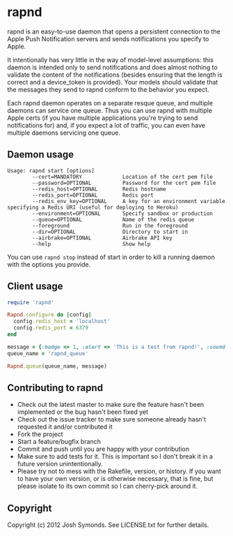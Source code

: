 # rapnd

rapnd is an easy-to-use daemon that opens a persistent connection to the Apple Push Notification servers and sends notifications you specify to Apple.

It intentionally has very little in the way of model-level assumptions: this daemon is intended only to send notifications and does almost nothing to validate the content of the notifications (besides ensuring that the length is correct and a device_token is provided). Your models should validate that the messages they send to rapnd conform to the behavior you expect.

Each rapnd daemon operates on a separate resque queue, and multiple daemons can service one queue. Thus you can use rapnd with multiple Apple certs (if you have multiple applications you're trying to send notifications for) and, if you expect a lot of traffic, you can even have multiple daemons servicing one queue.

## Daemon usage

```
Usage: rapnd start [options]
        --cert=MANDATORY             Location of the cert pem file
        --password=OPTIONAL          Password for the cert pem file
        --redis_host=OPTIONAL        Redis hostname
        --redis_port=OPTIONAL        Redis port
        --redis_env_key=OPTIONAL     A key for an environment variable specifying a Redis URI (useful for deploying to Heroku)
        --environment=OPTIONAL       Specify sandbox or production
        --queue=OPTIONAL             Name of the redis queue
        --foreground                 Run in the foreground
        --dir=OPTIONAL               Directory to start in
        --airbrake=OPTIONAL          Airbrake API key
        --help                       Show help
```

You can use ```rapnd stop``` instead of start in order to kill a running daemon with the options you provide.

## Client usage

```ruby
require 'rapnd'

Rapnd.configure do |config|
  config.redis_host = 'localhost'
  config.redis_port = 6379
end

message = {:badge => 1, :alert => 'This is a test from rapnd!', :sound => 'flash.caf', :custom_properties => {:test_id => 1234, :happiness => true}}
queue_name = 'rapnd_queue'

Rapnd.queue(queue_name, message)
```

## Contributing to rapnd
 
* Check out the latest master to make sure the feature hasn't been implemented or the bug hasn't been fixed yet
* Check out the issue tracker to make sure someone already hasn't requested it and/or contributed it
* Fork the project
* Start a feature/bugfix branch
* Commit and push until you are happy with your contribution
* Make sure to add tests for it. This is important so I don't break it in a future version unintentionally.
* Please try not to mess with the Rakefile, version, or history. If you want to have your own version, or is otherwise necessary, that is fine, but please isolate to its own commit so I can cherry-pick around it.

## Copyright

Copyright (c) 2012 Josh Symonds. See LICENSE.txt for further details.
